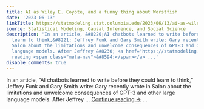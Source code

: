 ```yaml
---
title: AI as Wiley E. Coyote, and a funny thing about Worstfish
date: '2023-06-13'
linkTitle: https://statmodeling.stat.columbia.edu/2023/06/13/ai-as-wiley-e-coyote-and-a-funny-thing-about-worstfish/
source: Statistical Modeling, Causal Inference, and Social Science
description: 'In an article, &#8220;AI chatbots learned to write before they could
  learn to think,&#8221; Jeffrey Funk and Gary Smith write: Gary recently wrote in
  Salon about the limitations and unwelcome consequences of GPT-3 and other large
  language models. After Jeffrey &#8230; <a href="https://statmodeling.stat.columbia.edu/2023/06/13/ai-as-wiley-e-coyote-and-a-funny-thing-about-worstfish/">Continue
  reading <span class="meta-nav">&#8594;</span></a> ...'
disable_comments: true
---
```

In an article, &#8220;AI chatbots learned to write before they could learn to think,&#8221; Jeffrey Funk and Gary Smith write: Gary recently wrote in Salon about the limitations and unwelcome consequences of GPT-3 and other large language models. After Jeffrey &#8230; <a href="https://statmodeling.stat.columbia.edu/2023/06/13/ai-as-wiley-e-coyote-and-a-funny-thing-about-worstfish/">Continue reading <span class="meta-nav">&#8594;</span></a> ...